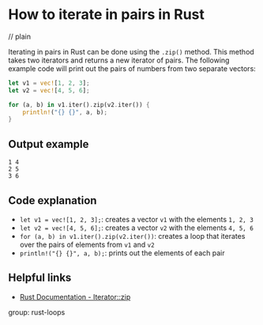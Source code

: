 # How to iterate in pairs in Rust
// plain

Iterating in pairs in Rust can be done using the `.zip()` method. This method takes two iterators and returns a new iterator of pairs. The following example code will print out the pairs of numbers from two separate vectors:

```rust
let v1 = vec![1, 2, 3];
let v2 = vec![4, 5, 6];

for (a, b) in v1.iter().zip(v2.iter()) {
    println!("{} {}", a, b);
}
```

## Output example

```
1 4
2 5
3 6
```

## Code explanation

- `let v1 = vec![1, 2, 3];`: creates a vector `v1` with the elements `1, 2, 3`
- `let v2 = vec![4, 5, 6];`: creates a vector `v2` with the elements `4, 5, 6`
- `for (a, b) in v1.iter().zip(v2.iter())`: creates a loop that iterates over the pairs of elements from `v1` and `v2`
- `println!("{} {}", a, b);`: prints out the elements of each pair

## Helpful links
- [Rust Documentation - Iterator::zip](https://doc.rust-lang.org/std/iter/trait.Iterator.html#method.zip)

group: rust-loops